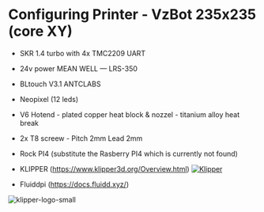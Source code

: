 # Configuring Printer - VzBot 235x235 (core XY)

- SKR 1.4 turbo with 4x TMC2209 UART
- 24v power MEAN WELL — LRS-350
- BLtouch V3.1 ANTCLABS
- Neopixel (12 leds)
- V6 Hotend - plated copper heat block & nozzel - titanium alloy heat break 
- 2x T8 screew - Pitch 2mm Lead 2mm

- Rock PI4 (substitute the Rasberry PI4 which is currently not found)

- KLIPPER (https://www.klipper3d.org/Overview.html) [![Klipper](docs/img/klipper-logo-small.png)](https://www.klipper3d.org/)
- Fluiddpi (https://docs.fluidd.xyz/)

![klipper-logo-small](https://user-images.githubusercontent.com/92954018/219404972-a6627940-fc1f-4cc7-a886-93349d055090.png)

